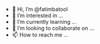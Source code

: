 - 👋 Hi, I’m @fatimbatool
- 👀 I’m interested in ...
- 🌱 I’m currently learning ...
- 💞️ I’m looking to collaborate on ...
- 📫 How to reach me ...

<!---
fatimbatool/fatimbatool is a ✨ special ✨ repository because its `README.md` (this file) appears on your GitHub profile.
You can click the Preview link to take a look at your changes.
--->
